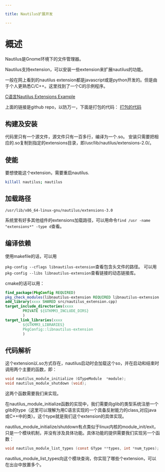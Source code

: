 ```yaml
---

title: Nautilus扩展开发

---
```


# 概述

Nautilus是Gnome环境下的文件管理器。

Nautilus支持extension，可以安装一些extension来扩展nautilus的功能。

一般在网上看到的nautilus extension都是javascript或是python开发的。但是由于个人更熟悉C/C++。这里找到了一个C的示例程序。

[C语言Nautilus Extensions Example](https://github.com/hvoigt/simple-nautilus-extension)

上面的链接是github repo，以防万一，下面是打包的代码：
[打包的代码](./assets/simple-nautilus-extension-master.zip)

## 构建及安装

代码里只有一个源文件，源文件只有一百多行，编译为一个.so。
安装只需要把相应的.so复制到指定的extensions目录，即/usr/lib/nautilus/extensions-2.0/。

## 使能

要想使能这个extension，需要重启nautilus.

```bash
killall nautilus; nautilus
```

## 加载路径

`/usr/lib/x86_64-linux-gnu/nautilus/extensions-3.0`

系统里有好多其他组件的extensions加载路径，可以用命令`find /usr -name "extensions*" -type d`查看。

## 编译依赖

使用makefile的话，可以用

`pkg-config --cflags libnautilus-extension`查看包含头文件的路径。
可以用
`pkg-config --libs libnautilus-extension`查看链接的动态链接库。

cmake的话可以用：
```cmake
find_package(PkgConfig REQUIRED)
pkg_check_modules(libnautilus-extension REQUIRED libnautilus-extension IMPORTED_TARGET)
add_library(xxxx SHARED src/nautilus_extension.cpp)
target_include_directories(xxxx
        PRIVATE ${GTKMM3_INCLUDE_DIRS}
        )
target_link_libraries(xxxx
        ${GTKMM3_LIBRARIES}
        PkgConfig::libnautilus-extension
        )
```        


## 代码解析

这个extension以.so方式存在，nautilus启动时会加载这个so，并在启动和结束时调用两个主要的函数，即：

```c
void nautilus_module_initialize (GTypeModule  *module);
void nautilus_module_shutdown (void);

```
这两个函数需要我们来实现。

在nautilus_module_initialize函数的实现中，我们需要向glib的类型系统注册一个glib的type（这里可以理解为用C语言实现的一个具备反射能力的class,对应java或C++中的类）。这个type就是我们这个extension的具体实现。

nautilus_module_initialize/shutdown有点类似于linux内核的module_init/exit，只是一个模块机制，并没有涉及具体功能。具体功能的提供需要我们实现另一个函数：

```c
void nautilus_module_list_types (const GType **types, int *num_types);
```

nautilus_module_list_types向这个模块查询，你实现了哪些个extension，可以在出台中放置多个。


